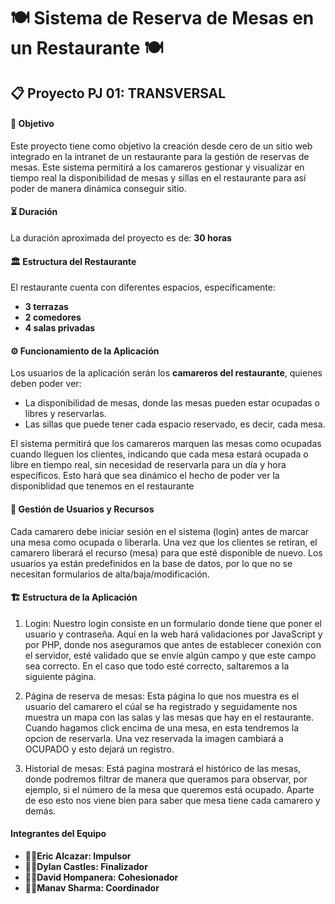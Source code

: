 #  🍽️ Sistema de Reserva de Mesas en un Restaurante 🍽️ 

##  📋 Proyecto PJ 01: TRANSVERSAL

#### 🎯 Objetivo
Este proyecto tiene como objetivo la creación desde cero de un sitio web integrado en la intranet de un restaurante para la gestión de reservas de mesas. Este sistema permitirá a los camareros gestionar y visualizar en tiempo real la disponibilidad de mesas y sillas en el restaurante para así poder de manera dinámica conseguir sitio.

#### ⏳ Duración
La duración aproximada del proyecto es de: **30 horas**

####  🏛️ Estructura del Restaurante
El restaurante cuenta con diferentes espacios, específicamente:
- **3 terrazas**
- **2 comedores**
- **4 salas privadas**

#### ⚙️ Funcionamiento de la Aplicación
Los usuarios de la aplicación serán los **camareros del restaurante**, quienes deben poder ver:
- La disponibilidad de mesas, donde las mesas pueden estar ocupadas o libres y reservarlas.
- Las sillas que puede tener cada espacio reservado, es decir, cada mesa.

El sistema permitirá que los camareros marquen las mesas como ocupadas cuando lleguen los clientes, indicando que cada mesa estará ocupada o libre en tiempo real, sin necesidad de reservarla para un día y hora específicos. Esto hará que sea dinámico el hecho de poder ver la disponiblidad que tenemos en el restaurante

####  👥 Gestión de Usuarios y Recursos
Cada camarero debe iniciar sesión en el sistema (login) antes de marcar una mesa como ocupada o liberarla. Una vez que los clientes se retiran, el camarero liberará el recurso (mesa) para que esté disponible de nuevo. Los usuarios ya están predefinidos en la base de datos, por lo que no se necesitan formularios de alta/baja/modificación.

####  🏗️ Estructura de la Aplicación

1. Login:
Nuestro login consiste en un formulario donde tiene que poner el usuario y contraseña. Aquí en la web hará validaciones por JavaScript y por PHP, donde nos aseguramos que antes de establecer conexión con el servidor, esté validado que se envíe algún campo y que este campo sea correcto. En el caso que todo esté correcto, saltaremos a la siguiente página.

2. Página de reserva de mesas:
Esta página lo que nos muestra es el usuario del camarero el cúal se ha registrado y seguidamente nos muestra un mapa con las salas y las mesas que hay en el restaurante. Cuando hagamos click encima de una mesa, en esta tendremos la opcion de reservarla. Una vez reservada la imagen cambiará a OCUPADO y esto dejará un registro.

3. Historial de mesas:
Está pagina mostrará el histórico de las mesas, donde podremos filtrar de manera que queramos para observar, por ejemplo, si el número de la mesa que queremos está ocupado. Aparte de eso esto nos viene bien para saber que mesa tiene cada camarero y demás.


#### Integrantes del Equipo
- **👨‍💻Eric Alcazar: Impulsor**
- **👨‍💻Dylan Castles: Finalizador**
- **👨‍💻David Hompanera: Cohesionador**
- **👨‍💻Manav Sharma: Coordinador**